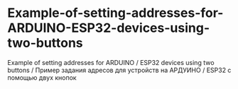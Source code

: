 # Example-of-setting-addresses-for-ARDUINO-ESP32-devices-using-two-buttons
Example of setting addresses for ARDUINO / ESP32 devices using two buttons / Пример  задания адресов  для устройств на АРДУИНО / ESP32 с помощью  двух кнопок
